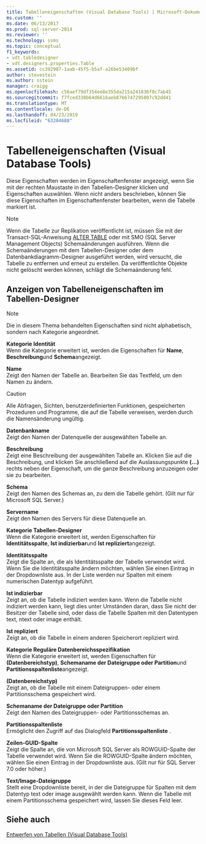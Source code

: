 ```yaml
---
title: Tabelleneigenschaften (Visual Database Tools) | Microsoft-Dokumentation
ms.custom: ''
ms.date: 06/13/2017
ms.prod: sql-server-2014
ms.reviewer: ''
ms.technology: ssms
ms.topic: conceptual
f1_keywords:
- vdt.tabledesigner
- vdt.designers.properties.Table
ms.assetid: cc392987-1aab-45f5-b5af-a26be53409bf
author: stevestein
ms.author: sstein
manager: craigg
ms.openlocfilehash: c56aef79df354ee8e355da215a241836f8c7ab45
ms.sourcegitcommit: f7fced330b64d6616aeb8766747295807c92dd41
ms.translationtype: MT
ms.contentlocale: de-DE
ms.lasthandoff: 04/23/2019
ms.locfileid: "63204688"
---
```

# <a name="table-properties-visual-database-tools"></a>Tabelleneigenschaften (Visual Database Tools)
  Diese Eigenschaften werden im Eigenschaftenfenster angezeigt, wenn Sie mit der rechten Maustaste in den Tabellen-Designer klicken und Eigenschaften auswählen. Wenn nicht anders beschrieben, können Sie diese Eigenschaften im Eigenschaftenfenster bearbeiten, wenn die Tabelle markiert ist.  
  
> [!NOTE]  
>  Wenn die Tabelle zur Replikation veröffentlicht ist, müssen Sie mit der Transact-SQL-Anweisung [ALTER TABLE](/sql/t-sql/statements/alter-table-transact-sql) oder mit SMO (SQL Server Management Objects) Schemaänderungen ausführen. Wenn die Schemaänderungen mit dem Tabellen-Designer oder dem Datenbankdiagramm-Designer ausgeführt werden, wird versucht, die Tabelle zu entfernen und erneut zu erstellen. Da veröffentlichte Objekte nicht gelöscht werden können, schlägt die Schemaänderung fehl.  
  
## <a name="show-table-properties-in-table-designer"></a>Anzeigen von Tabelleneigenschaften im Tabellen-Designer  
  
> [!NOTE]  
>  Die in diesem Thema behandelten Eigenschaften sind nicht alphabetisch, sondern nach Kategorie angeordnet.  
  
 **Kategorie Identität**  
 Wenn die Kategorie erweitert ist, werden die Eigenschaften für **Name**, **Beschreibung**und **Schema**angezeigt.  
  
 **Name**  
 Zeigt den Namen der Tabelle an. Bearbeiten Sie das Textfeld, um den Namen zu ändern.  
  
> [!CAUTION]  
>  Alle Abfragen, Sichten, benutzerdefinierten Funktionen, gespeicherten Prozeduren und Programme, die auf die Tabelle verweisen, werden durch die Namensänderung ungültig.  
  
 **Datenbankname**  
 Zeigt den Namen der Datenquelle der ausgewählten Tabelle an.  
  
 **Beschreibung**  
 Zeigt eine Beschreibung der ausgewählten Tabelle an. Klicken Sie auf die Beschreibung, und klicken Sie anschließend auf die Auslassungspunkte **(...)** rechts neben der Eigenschaft, um die ganze Beschreibung anzuzeigen oder sie zu bearbeiten.  
  
 **Schema**  
 Zeigt den Namen des Schemas an, zu dem die Tabelle gehört. (Gilt nur für Microsoft SQL Server.)  
  
 **Servername**  
 Zeigt den Namen des Servers für diese Datenquelle an.  
  
 **Kategorie Tabellen-Designer**  
 Wenn die Kategorie erweitert ist, werden Eigenschaften für **Identitätsspalte**, **Ist indizierbar**und **Ist repliziert**angezeigt.  
  
 **Identitätsspalte**  
 Zeigt die Spalte an, die als Identitätsspalte der Tabelle verwendet wird. Wenn Sie die Identitätsspalte ändern möchten, wählen Sie einen Eintrag in der Dropdownliste aus. In der Liste werden nur Spalten mit einem numerischen Datentyp aufgeführt.  
  
 **Ist indizierbar**  
 Zeigt an, ob die Tabelle indiziert werden kann. Wenn die Tabelle nicht indiziert werden kann, liegt dies unter Umständen daran, dass Sie nicht der Besitzer der Tabelle sind, oder dass die Tabelle Spalten mit den Datentypen text, ntext oder image enthält.  
  
 **Ist repliziert**  
 Zeigt an, ob die Tabelle in einem anderen Speicherort repliziert wird.  
  
 **Kategorie Reguläre Datenbereichsspezifikation**  
 Wenn die Kategorie erweitert ist, werden Eigenschaften für **(Datenbereichstyp)**, **Schemaname der Dateigruppe oder Partition**und **Partitionsspaltenliste**angezeigt.  
  
 **(Datenbereichstyp)**  
 Zeigt an, ob die Tabelle mit einem Dateigruppen- oder einem Partitionsschema gespeichert wird.  
  
 **Schemaname der Dateigruppe oder Partition**  
 Zeigt den Namen des Dateigruppen- oder Partitionsschemas an.  
  
 **Partitionsspaltenliste**  
 Ermöglicht den Zugriff auf das Dialogfeld **Partitionsspaltenliste** .  
  
 **Zeilen-GUID-Spalte**  
 Zeigt die Spalte an, die von Microsoft SQL Server als ROWGUID-Spalte der Tabelle verwendet wird. Wenn Sie die ROWGUID-Spalte ändern möchten, wählen Sie einen Eintrag in der Dropdownliste aus. (Gilt nur für SQL Server 7.0 oder höher.)  
  
 **Text/Image-Dateigruppe**  
 Stellt eine Dropdownliste bereit, in der die Dateigruppe für Spalten mit dem Datentyp text oder image ausgewählt werden kann. Wenn die Tabelle mit einem Partitionsschema gespeichert wird, lassen Sie dieses Feld leer.  
  
## <a name="see-also"></a>Siehe auch  
 [Entwerfen von Tabellen &#40;Visual Database Tools&#41;](visual-database-tools.md)  
  
  
